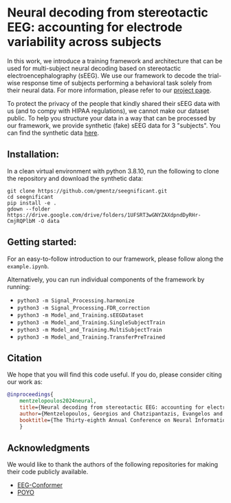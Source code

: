 # Neural decoding from stereotactic EEG: accounting for electrode variability across subjects

In this work, we introduce a training framework and architecture that can be used for multi-subject neural decoding
based on stereotactic electroencephalography (sEEG). We use our framework  to decode the trial-wise response time
of subjects performing a behavioral task solely from their neural data. For more information, please refer to our 
[project page](https://gmentz.github.io/seegnificant).

To protect the privacy of the people that kindly shared their sEEG data with us (and to compy with HIPAA regulations),
we cannot make our dataset public. To help you structure your data in a way that can be processed by our framework,
we provide synthetic (fake) sEEG data for 3 "subjects".  You can find the synthetic data 
[here](https://drive.google.com/drive/folders/1UFSRT3wGNYZAXdpndDyRHr-CmjRQPlbM?usp=sharing).

## Installation:

In a clean virtual environment with python 3.8.10, run the following to clone the repository and download the synthetic data:

```
git clone https://github.com/gmentz/seegnificant.git
cd seegnificant
pip install -e .
gdown --folder https://drive.google.com/drive/folders/1UFSRT3wGNYZAXdpndDyRHr-CmjRQPlbM -O data
```

## Getting started:

For an easy-to-follow introduction to our framework, please follow along the `example.ipynb`. 

Alternatively, you can run individual components of the framework by running:
- `python3 -m Signal_Processing.harmonize`
- `python3 -m Signal_Processing.FDR_correction`
- `python3 -m Model_and_Training.sEEGDataset`
- `python3 -m Model_and_Training.SingleSubjectTrain`
- `python3 -m Model_and_Training.MultiSubjectTrain`
- `python3 -m Model_and_Training.TransferPreTrained`

## Citation 

We hope that you will find this code useful. If you do, please consider citing our work as:

```bibtex
@inproceedings{
    mentzelopoulos2024neural,
    title={Neural decoding from stereotactic EEG: accounting for electrode variability across subjects},
    author={Mentzelopoulos, Georgios and Chatzipantazis, Evangelos and Ramayya, Ashwin G and Hedlund, Michelle and Buch, Vivek and Daniilidis, Kostas and Kording, Konrad and Vitale, Flavia},
    booktitle={The Thirty-eighth Annual Conference on Neural Information Processing Systems}
    }
```

## Acknowledgments
We would like to thank the authors of the following repositories for making their code publicly available.
- [EEG-Conformer](https://github.com/eeyhsong/EEG-Conformer)
- [POYO](https://github.com/neuro-galaxy/poyo)
